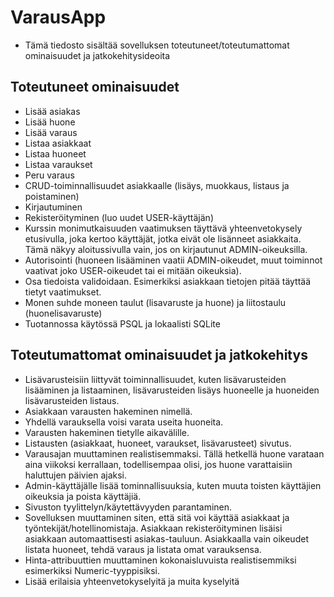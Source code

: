 # VarausApp 
- Tämä tiedosto sisältää sovelluksen toteutuneet/toteutumattomat ominaisuudet ja jatkokehitysideoita

## Toteutuneet ominaisuudet

- Lisää asiakas
- Lisää huone
- Lisää varaus
- Listaa asiakkaat
- Listaa huoneet
- Listaa varaukset
- Peru varaus 
- CRUD-toiminnallisuudet asiakkaalle (lisäys, muokkaus, listaus ja poistaminen)
- Kirjautuminen 
- Rekisteröityminen (luo uudet USER-käyttäjän)
- Kurssin monimutkaisuuden vaatimuksen täyttävä yhteenvetokysely etusivulla, joka kertoo käyttäjät, jotka eivät ole lisänneet asiakkaita. Tämä näkyy aloitussivulla vain, jos on kirjautunut ADMIN-oikeuksilla.
- Autorisointi (huoneen lisääminen vaatii ADMIN-oikeudet, muut toiminnot vaativat joko USER-oikeudet tai ei mitään oikeuksia). 
- Osa tiedoista validoidaan. Esimerkiksi asiakkaan tietojen pitää täyttää tietyt vaatimukset.
- Monen suhde moneen taulut (lisavaruste ja huone) ja liitostaulu (huonelisavaruste)
- Tuotannossa käytössä PSQL ja lokaalisti SQLite

## Toteutumattomat ominaisuudet ja jatkokehitys

- Lisävarusteisiin liittyvät toiminnallisuudet, kuten lisävarusteiden lisääminen ja listaaminen, lisävarusteiden lisäys huoneelle ja huoneiden lisävarusteiden listaus.
- Asiakkaan varausten hakeminen nimellä.
- Yhdellä varauksella voisi varata useita huoneita.
- Varausten hakeminen tietylle aikavälille.
- Listausten (asiakkaat, huoneet, varaukset, lisävarusteet) sivutus.
- Varausajan muuttaminen realistisemmaksi. Tällä hetkellä huone varataan aina viikoksi kerrallaan, todellisempaa olisi, jos huone varattaisiin haluttujen päivien ajaksi.
- Admin-käyttäjälle lisää tominnallisuuksia, kuten muuta toisten käyttäjien oikeuksia ja poista käyttäjiä.
- Sivuston tyylittelyn/käytettävyyden parantaminen.
- Sovelluksen muuttaminen siten, että sitä voi käyttää asiakkaat ja työntekijät/hotellinomistaja. Asiakkaan rekisteröityminen lisäisi asiakkaan automaattisesti asiakas-tauluun. Asiakkaalla vain oikeudet listata huoneet, tehdä varaus ja listata omat varauksensa.
- Hinta-attribuuttien muuttaminen kokonaisluvuista realistisemmiksi esimerkiksi Numeric-tyyppisiksi.
- Lisää erilaisia yhteenvetokyselyitä ja muita kyselyitä

